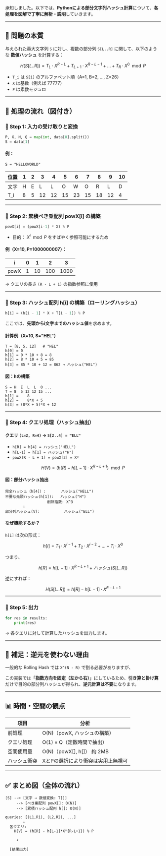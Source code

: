 承知しました。以下では、**Pythonによる部分文字列ハッシュ計算**について、**各処理を図解で丁寧に解析・説明**していきます。

---

## 🧩 問題の本質

与えられた英大文字列 `S` に対し、複数の部分列 `S[L..R]` に関して、以下のような **数値ハッシュ** を計算する：

$$
H(S[L..R]) = T_L \cdot X^{R-L} + T_{L+1} \cdot X^{R-L-1} + \dots + T_R \cdot X^0 \mod P
$$

- `T_i` は `S[i]` のアルファベット順（A=1, B=2, ..., Z=26）
- `X` は基数（例えば 77777）
- `P` は素数モジュロ

---

## 📌 処理の流れ（図付き）

### 🔹 Step 1: 入力の受け取りと変換

```python
P, X, N, Q = map(int, data[0].split())
S = data[1]
```

#### 例：

```
S = "HELLOWORLD"
```

| 位置 | 1   | 2   | 3   | 4   | 5   | 6   | 7   | 8   | 9   | 10  |
| ---- | --- | --- | --- | --- | --- | --- | --- | --- | --- | --- |
| 文字 | H   | E   | L   | L   | O   | W   | O   | R   | L   | D   |
| T_i  | 8   | 5   | 12  | 12  | 15  | 23  | 15  | 18  | 12  | 4   |

---

### 🔹 Step 2: 累積べき乗配列 powX\[i] の構築

```python
powX[i] = (powX[i-1] * X) % P
```

- 目的： $X^i \mod P$ をすばやく参照可能にするため

#### 例（X=10, P=1000000007）：

| i    | 0   | 1   | 2   | 3    |
| ---- | --- | --- | --- | ---- |
| powX | 1   | 10  | 100 | 1000 |

→ クエリの長さ `(R - L + 1)` の指数参照に使用

---

### 🔹 Step 3: ハッシュ配列 h\[i] の構築（ローリングハッシュ）

```python
h[i] = (h[i - 1] * X + T[i - 1]) % P
```

ここでは、**先頭からi文字までのハッシュ値**を求めます。

#### 計算例（X=10, S="HEL"）

```
T = [8, 5, 12]   # "HEL"
h[0] = 0
h[1] = 0 * 10 + 8 = 8
h[2] = 8 * 10 + 5 = 85
h[3] = 85 * 10 + 12 = 862 → ハッシュ("HEL")
```

#### 図：hの構築

```
S = H  E  L  L  O ...
T = 8  5 12 12 15 ...
h[1] =    8
h[2] =    8*X + 5
h[3] = (8*X + 5)*X + 12
```

---

### 🔹 Step 4: クエリ処理（ハッシュ抽出）

#### クエリ `(L=2, R=4)` → `S[2..4] = "ELL"`

- `h[R] = h[4] = ハッシュ("HELL")`
- `h[L-1] = h[1] = ハッシュ("H")`
- `powX[R - L + 1] = powX[3] = X³`

$$
H(V) = (h[R] - h[L-1] \cdot X^{R-L+1}) \mod P
$$

#### 図：部分ハッシュ抽出

```
完全ハッシュ（h[4]）:       ハッシュ("HELL")
不要な先頭ハッシュ(h[1]):   ハッシュ("H")
                   削除指数: X^3
        ↓
部分列ハッシュ(V):           ハッシュ("ELL")
```

#### なぜ機能するか？

`h[i]` は次の形式：

$$
h[i] = T_1 \cdot X^{i-1} + T_2 \cdot X^{i-2} + \dots + T_i \cdot X^0
$$

つまり、

$$
h[R] = h[L-1] \cdot X^{R-L+1} + ハッシュ(S[L..R])
$$

逆にすれば：

$$
H(S[L..R]) = h[R] - h[L-1] \cdot X^{R-L+1}
$$

---

### 🔹 Step 5: 出力

```python
for res in results:
    print(res)
```

→ 各クエリに対して計算したハッシュを出力します。

---

## 🧠 補足：逆元を使わない理由

一般的な Rolling Hash では `X^(N - R)` で割る必要がありますが、

この実装では「**指数方向を固定（左から右）**」にしているため、**引き算と掛け算**だけで目的の部分列ハッシュが得られ、**逆元計算は不要**になります。

---

## 📊 時間・空間の観点

| 項目         | 分析                               |
| ------------ | ---------------------------------- |
| 前処理       | O(N)（powX, ハッシュの構築）       |
| クエリ処理   | O(1) × Q（定数時間で抽出）         |
| 空間使用量   | O(N)（powX\[], h\[]） 約 2MB       |
| ハッシュ衝突 | XとPの選択により衝突は実用上無視可 |

---

## ✅ まとめ図（全体の流れ）

```text
[S] --> [文字 → 数値変換: T[]]
     --> [べき乗配列 powX[]: O(N)]
     --> [累積ハッシュ配列 h[]: O(N)]

queries: [(L1,R1), (L2,R2), ...]
        ↓
  各クエリ:
    H(V) = (h[R] - h[L-1]*X^{R-L+1}) % P

     ↓

  [結果出力]
```

